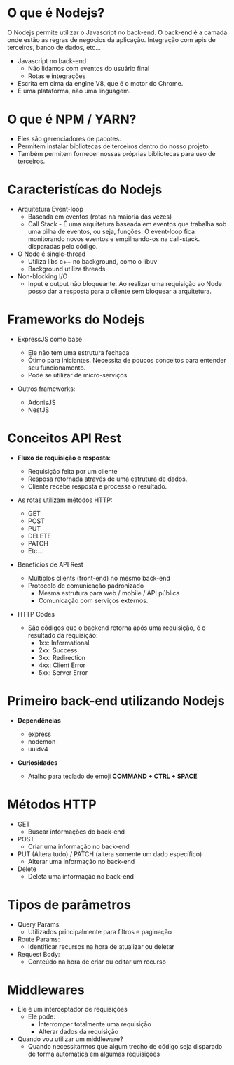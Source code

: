# O que é Nodejs?

O Nodejs permite utilizar o Javascript no back-end.
O back-end é a camada onde estão as regras de negócios da aplicação. Integração com apis de terceiros, banco de dados, etc...

- Javascript no back-end
  - Não lidamos com eventos do usuário final
  - Rotas e integrações
- Escrita em cima da engine V8, que é o motor do Chrome.
- É uma plataforma, não uma linguagem.

# O que é NPM / YARN?

- Eles são gerenciadores de pacotes.
- Permitem instalar bibliotecas de terceiros dentro do nosso projeto.
- Também permitem fornecer nossas próprias bibliotecas para uso de terceiros.

# Caracteristícas do Nodejs

- Arquitetura Event-loop
  - Baseada em eventos (rotas na maioria das vezes)
  - Call Stack - É uma arquitetura baseada em eventos que trabalha sob uma pilha de eventos, ou seja, funções. O event-loop fica monitorando novos eventos e empilhando-os na call-stack.
    disparadas pelo código.
- O Node é single-thread
  - Utiliza libs c++ no background, como o libuv
  - Background utiliza threads
- Non-blocking I/O
  - Input e output não bloqueante. Ao realizar uma requisição ao Node posso dar a resposta para o cliente sem bloquear a arquitetura.

# Frameworks do Nodejs

- ExpressJS como base

  - Ele não tem uma estrutura fechada
  - Ótimo para iniciantes. Necessita de poucos conceitos para entender seu funcionamento.
  - Pode se utilizar de micro-serviços

- Outros frameworks:
  - AdonisJS
  - NestJS

# Conceitos API Rest

- **Fluxo de requisição e resposta**:
  - Requisição feita por um cliente
  - Resposa retornada através de uma estrutura de dados.
  - Cliente recebe resposta e processa o resultado.
- As rotas utilizam métodos HTTP:

  - GET
  - POST
  - PUT
  - DELETE
  - PATCH
  - Etc...

- Benefícios de API Rest

  - Múltiplos clients (front-end) no mesmo back-end
  - Protocolo de comunicação padronizado
    - Mesma estrutura para web / mobile / API pública
    - Comunicação com serviços externos.

- HTTP Codes
  - São códigos que o backend retorna após uma requisição, é o resultado da requisição:
    - 1xx: Informational
    - 2xx: Success
    - 3xx: Redirection
    - 4xx: Client Error
    - 5xx: Server Error

# Primeiro back-end utilizando Nodejs

- **Dependências**

  - express
  - nodemon
  - uuidv4

- **Curiosidades**
  - Atalho para teclado de emoji **COMMAND + CTRL + SPACE**

# Métodos HTTP

- GET
  - Buscar informações do back-end
- POST
  - Criar uma informação no back-end
- PUT (Altera tudo) / PATCH (altera somente um dado específico)
  - Alterar uma informação no back-end
- Delete
  - Deleta uma informação no back-end

# Tipos de parâmetros

- Query Params:
  - Utilizados principalmente para filtros e paginação
- Route Params:
  - Identificar recursos na hora de atualizar ou deletar
- Request Body:
  - Conteúdo na hora de criar ou editar um recurso

# Middlewares

- Ele é um interceptador de requisições
  - Ele pode:
    - Interromper totalmente uma requisição
    - Alterar dados da requisição
- Quando vou utilizar um middleware?
  - Quando necessitarmos que algum trecho de código seja disparado de forma automática em algumas requisições
